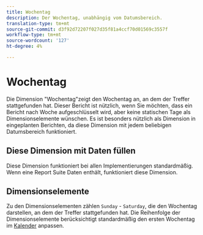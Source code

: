 ```yaml
---
title: Wochentag
description: Der Wochentag, unabhängig vom Datumsbereich.
translation-type: tm+mt
source-git-commit: d3f92d72207f027d35f81a4ccf70d01569c3557f
workflow-type: tm+mt
source-wordcount: '127'
ht-degree: 4%

---
```



# Wochentag

Die Dimension &quot;Wochentag&quot;zeigt den Wochentag an, an dem der Treffer stattgefunden hat. Dieser Bericht ist nützlich, wenn Sie möchten, dass ein Bericht nach Woche aufgeschlüsselt wird, aber keine statischen Tage als Dimensionselemente wünschen. Es ist besonders nützlich als Dimension in eingeplanten Berichten, da diese Dimension mit jedem beliebigen Datumsbereich funktioniert.

## Diese Dimension mit Daten füllen

Diese Dimension funktioniert bei allen Implementierungen standardmäßig. Wenn eine Report Suite Daten enthält, funktioniert diese Dimension.

## Dimensionselemente

Zu den Dimensionselementen zählen `Sunday` - `Saturday`, die den Wochentag darstellen, an dem der Treffer stattgefunden hat. Die Reihenfolge der Dimensionselemente berücksichtigt standardmäßig den ersten Wochentag im [Kalender](/help/admin/admin/custom-calendar.md) anpassen.
